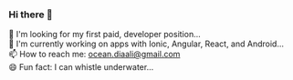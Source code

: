 ### Hi there 👋  
👯 I'm looking for my first paid, developer position...  
🔭 I'm currently working on apps with Ionic, Angular, React, and Android...  
📫 How to reach me: ocean.diaali@gmail.com  
😄 Fun fact: I can whistle underwater...  

<!--
**occiandiaali/occiandiaali** is a ✨ _special_ ✨ repository because its `README.md` (this file) appears on your GitHub profile.

Here are some ideas to get you started:

- 🔭 I’m currently working on ...
- 🌱 I’m currently learning ...
- 👯 I’m looking to collaborate on ...
- 🤔 I’m looking for help with ...
- 💬 Ask me about ...
- 📫 How to reach me: ...
- 😄 Pronouns: ...
- ⚡ Fun fact: ...
-->
